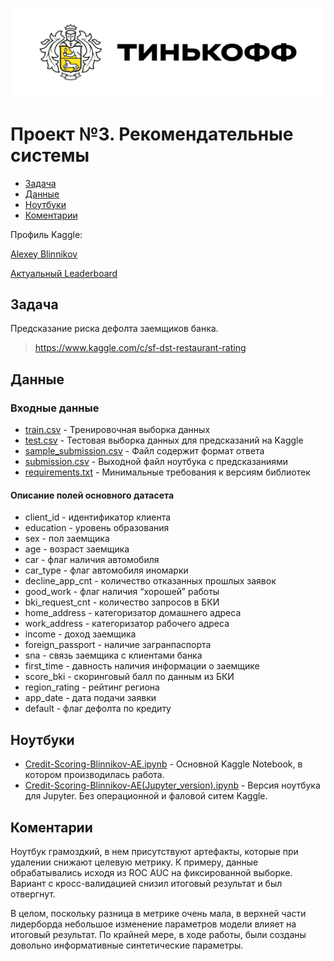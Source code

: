 ![Title PNG "Tinkoff"](https://github.com/blinnikov-ae/skillfactory_rds/blob/master/module_5/tinkoff_logo.png)
# Проект №3. Рекомендательные системы
* [Задача](#задача)
* [Данные](#данные)
* [Ноутбуки](#ноутбуки)
* [Коментарии](#коментарии)

Профиль Kaggle:

[Alexey Blinnikov](https://www.kaggle.com/alexeyblinnikov)

[Актуальный Leaderboard](https://www.kaggle.com/c/sf-dst-scoring/leaderboard)

## Задача

Предсказание риска дефолта заемщиков банка.
> https://www.kaggle.com/c/sf-dst-restaurant-rating

## Данные
### Входные данные
- [train.csv](train.csv) - Тренировочная выборка данных
- [test.csv](test.csv) - Тестовая выборка данных для предсказаний на Kaggle
- [sample_submission.csv](sample_submission.csv) - Файл содержит формат ответа
- [submission.csv](submission.csv) - Выходной файл ноутбука с предсказаниями
- [requirements.txt](requirements.txt) - Минимальные требования к версиям библиотек
#### Описание полей основного датасета
- client_id - идентификатор клиента
- education - уровень образования
- sex - пол заемщика
- age - возраст заемщика
- car - флаг наличия автомобиля
- car_type - флаг автомобиля иномарки
- decline_app_cnt - количество отказанных прошлых заявок
- good_work - флаг наличия “хорошей” работы
- bki_request_cnt - количество запросов в БКИ
- home_address - категоризатор домашнего адреса
- work_address - категоризатор рабочего адреса
- income - доход заемщика
- foreign_passport - наличие загранпаспорта
- sna - связь заемщика с клиентами банка
- first_time - давность наличия информации о заемщике
- score_bki - скоринговый балл по данным из БКИ
- region_rating - рейтинг региона
- app_date - дата подачи заявки
- default - флаг дефолта по кредиту

## Ноутбуки
- [Credit-Scoring-Blinnikov-AE.ipynb](Credit-Scoring-Blinnikov-AE.ipynb) - Основной Kaggle Notebook, в котором производилась работа.
- [Credit-Scoring-Blinnikov-AE(Jupyter_version).ipynb](Credit-Scoring-Blinnikov-AE(Jupyter_version).ipynb) - Версия ноутбука для Jupyter. Без операционной и фаловой ситем Kaggle.

## Коментарии
Ноутбук грамоздкий, в нем присутствуют артефакты, которые при удалении снижают целевую метрику. К примеру, данные обрабатывались исходя из ROC AUC на фиксированной выборке. Вариант с кросс-валидацией снизил итоговый результат и был отвергнут. 

В целом, поскольку разница в метрике очень мала, в верхней части лидерборда небольшое изменение параметров модели влияет на итоговый результат. По крайней мере, в ходе работы, были созданы довольно информативные синтетические параметры.